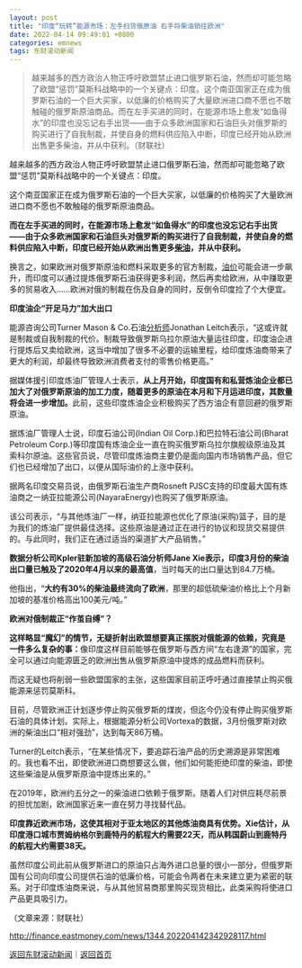 ```yaml
---
layout: post
title: "印度“玩转”能源市场：左手扫货俄原油 右手将柴油销往欧洲"
date: 2022-04-14 09:49:01 +0800
categories: emnews
tags: 东财滚动新闻
---
```

> 越来越多的西方政治人物正呼吁欧盟禁止进口俄罗斯石油，然而却可能忽略了欧盟“惩罚”莫斯科战略中的一个关键点：印度。这个南亚国家正在成为俄罗斯石油的一个巨大买家，以低廉的价格购买了大量欧洲进口商不愿也不敢触碰的俄罗斯原油商品。而在左手买进的同时，在能源市场上愈发“如鱼得水”的印度也没忘记右手出货——由于众多欧洲国家和石油巨头对俄罗斯的购买进行了自我制裁，并使自身的燃料供应陷入中断，印度已经开始从欧洲出售更多柴油，并从中获利。（财联社）

<p>越来越多的西方政治人物正呼吁欧盟禁止进口俄罗斯石油，然而却可能忽略了欧盟“惩罚”莫斯科战略中的一个关键点：印度。</p><p>这个南亚国家正在成为俄罗斯石油的一个巨大买家，以低廉的价格购买了大量欧洲进口商不愿也不敢触碰的俄罗斯原油商品。</p><p><strong>而在左手买进的同时，在能源市场上愈发“如鱼得水”的印度也没忘记右手出货——由于众多欧洲国家和石油巨头对俄罗斯的购买进行了自我制裁，并使自身的燃料供应陷入中断，印度已经开始从欧洲出售更多<span id="Info.3308"><a href="http://data.eastmoney.com/cjsj/oil_default.html" class="infokey">柴油</a></span>，并从中获利。</strong></p><p>换言之，如果欧洲对俄罗斯原油和燃料采取更多的官方制裁，<span id="Info.392"><a href="http://data.eastmoney.com/cjsj/yjtz/default.html" class="infokey">油价</a></span>可能会进一步飙升，而印度可以通过提炼俄罗斯石油获得更多利润，然后再卖给欧洲，从中赚取更多的贸易收入……欧洲对俄的制裁在伤及自身的同时，反倒令印度捡了个大便宜。</p><p><strong>印度油企“开足马力”加大出口</strong></p><p>能源咨询公司Turner Mason & Co.石油<span id="Info.3224"><a href="http://data.eastmoney.com/invest/invest/default.html" class="infokey">分析师</a></span>Jonathan Leitch表示，“这或许就是制裁或自我制裁的代价。制裁导致俄罗斯乌拉尔原油大量运往印度，印度油企进行提炼后又卖给欧洲，这当中增加了很多不必要的运输里程，给印度炼油商带来了更大的利润，却最终导致欧洲消费者支付的零售价格更高。”</p><p>据媒体援引印度炼油厂管理人士表示，<strong>从上月开始，印度国有和私营炼油企业都已加大了对俄罗斯原油的加工力度，随着更多的原油在本月和下月运进印度，其数量将会进一步增加。</strong>此前，这些印度炼油企业积极购买了西方油企有意回避的俄罗斯原油。</p><p>据炼油厂管理人士说，印度石油公司(Indian Oil Corp.)和巴拉特石油公司(Bharat Petroleum Corp.)等印度国有炼油企业一直在购买俄罗斯乌拉尔旗舰级原油及其索科尔原油。这些官员说，尽管印度炼油商主要仍是面向国内市场销售产品，但它们也已经增加了出口，以便从国际油价的上涨中获利。</p><p>据两名印度交易员说，由俄罗斯石油生产商Rosneft PJSC支持的印度最大国有炼油商之一纳亚拉能源公司(NayaraEnergy)也购买了俄罗斯原油。</p><p>该公司表示，“与其他炼油厂一样，纳亚拉能源也优化了原油(采购)篮子，目的是为我们的炼油厂提供最佳选择。这些原油是通过正在进行的协议和现货交易提供的。与此同时，我们正在通过适当的渠道扩大产品销售。”</p><p><strong>数据分析公司Kpler驻新加坡的高级石油分析师Jane Xie表示，印度3月份的柴油出口量已触及了2020年4月以来的最高值</strong>，当时每天的出口量达到84.7万桶。</p><p>他指出，“<strong>大约有30%的柴油最终流向了欧洲</strong>，那里的超低硫柴油价格比上个月新加坡的基准价格高出100美元/吨。”</p><p><strong>欧洲对俄制裁正“作茧自缚”？</strong></p><p><strong>这样略显“魔幻”的情节，无疑折射出欧盟想要真正摆脱对俄能源的依赖，究竟是一件多么复杂的事：</strong>像印度这样目前能够在俄罗斯与西方间“左右逢源”的国家，完全可以通过向能源匮乏的欧洲出售从俄罗斯原油中提炼的成品燃料而获利。</p><p>而这无疑也将削弱一些欧盟国家的主张，这些国家目前正呼吁通过直接禁止购买俄能源来惩罚莫斯科。</p><p>目前，尽管欧洲正计划逐步停止购买俄罗斯的煤炭，但迄今仍没有停止购买俄罗斯石油的具体计划。实际上，根据能源分析公司Vortexa的数据，3月份俄罗斯对欧洲的柴油出口“相对强劲”，达到每天86万桶。</p><p>Turner的Leitch表示，“在某些情况下，要追踪石油产品的历史溯源是非常困难的。我也看不出，即使欧洲进口商想要这么做，他们如何能拒绝印度的柴油，即使这些柴油是从俄罗斯原油中提炼出来的。”</p><p>在2019年，欧洲约五分之一的柴油进口依赖于俄罗斯。随着人们对供应耗尽前景的担忧加剧，欧洲国家近来一直在努力寻找替代品。</p><p><strong>印度靠近欧洲市场，这使其相对于亚太地区的其他炼油商具有优势。Xie估计，从印度港口城市贾姆纳格尔到鹿特丹的航程大约需要22天，而从韩国蔚山到鹿特丹的航程大约需要38天。</strong></p><p>虽然印度公司此前从俄罗斯进口的原油只占海外进口总量的很小一部分，但俄罗斯国有公司向印度公司提供石油的低廉价格，可能会令两者在未来建立更为紧密的联系。对于印度炼油商来说，与从其他贸易商那里购买现货相比，此类采购将使进口产品更具吸引力。</p><p class="em_media">（文章来源：财联社）</p>

<http://finance.eastmoney.com/news/1344,202204142342928117.html>

[返回东财滚动新闻](//finews.withounder.com/emnews/)｜[返回首页](//finews.withounder.com/)